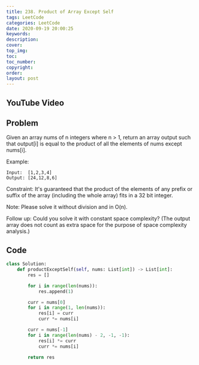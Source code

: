 ```yaml
---
title: 238. Product of Array Except Self
tags: LeetCode
categories: LeetCode
date: 2020-09-19 20:00:25
keywords:
description:
cover:
top_img:
toc:
toc_number:
copyright:
order:
layout: post
---
```


## YouTube Video

## Problem

Given an array nums of n integers where n > 1, return an array output such that output[i] is equal to the product of all the elements of nums except nums[i].

Example:

```
Input:  [1,2,3,4]
Output: [24,12,8,6]
```

Constraint: It's guaranteed that the product of the elements of any prefix or suffix of the array (including the whole array) fits in a 32 bit integer.

Note: Please solve it without division and in O(n).

Follow up:
Could you solve it with constant space complexity? (The output array does not count as extra space for the purpose of space complexity analysis.)

## Code

```python
class Solution:
    def productExceptSelf(self, nums: List[int]) -> List[int]:
        res = []

        for i in range(len(nums)):
            res.append(1)

        curr = nums[0]
        for i in range(1, len(nums)):
            res[i] = curr
            curr *= nums[i]

        curr = nums[-1]
        for i in range(len(nums) - 2, -1, -1):
            res[i] *= curr
            curr *= nums[i]

        return res
```
